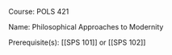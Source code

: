 




Course: POLS 421

Name: Philosophical Approaches to Modernity

Prerequisite(s): [[SPS 101]] or [[SPS 102]]